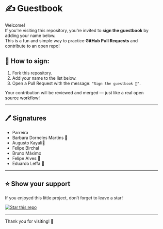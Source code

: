 # ✍️ Guestbook

Welcome!  
If you're visiting this repository, you're invited to **sign the guestbook** by adding your name below.  
This is a fun and simple way to practice **GitHub Pull Requests** and contribute to an open repo!

## 📌 How to sign:
1. Fork this repository.
2. Add your name to the list below.
3. Open a Pull Request with the message: `"Sign the guestbook 💬"`.

Your contribution will be reviewed and merged — just like a real open source workflow!

---

## 🖊️ Signatures
- Parreira
- Barbara Dorneles Martins 💙
- Augusto Kayali🗿
- Felipe Birchal
- Bruno Máximo
- Felipe Alves 🚀
- Eduardo Leffa 📖

---

## ⭐ Show your support

If you enjoyed this little project, don’t forget to leave a star!

[![Star this repo](https://img.shields.io/github/stars/BabiDoo/Guestbook?style=social)](https://https://github.com/BabiDoo/Guestbook)

---

Thank you for visiting! 🙌
